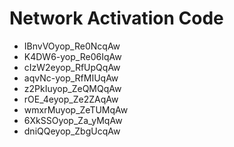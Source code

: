 # Network Activation Code
* IBnvVOyop_Re0NcqAw
* K4DW6-yop_Re06IqAw
* cIzW2eyop_RfUpQqAw
* aqvNc-yop_RfMIUqAw
* z2PkIuyop_ZeQMQqAw
* rOE_4eyop_Ze2ZAqAw
* wmxrMuyop_ZeTUMqAw
* 6XkSSOyop_Za_yMqAw
* dniQQeyop_ZbgUcqAw